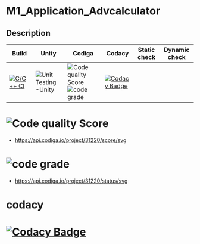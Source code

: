 # M1_Application_Advcalculator
## Description


 | Build | Unity | Codiga | Codacy | Static check | Dynamic check |
 | --- | --- | --- | --- | --- | --- |
[![C/C++ CI](https://github.com/Coolbuyq/M1_Application_Advcalculator/actions/workflows/c-cpp.yml/badge.svg)](https://github.com/Coolbuyq/M1_Application_Advcalculator/actions/workflows/c-cpp.yml)|![Unit Testing -Unity](https://github.com/Coolbuyq/M1_Application_Advcalculator/actions/workflows/unity.yml/badge.svg)|![Code quality Score](https://api.codiga.io/project/31220/score/svg) ![code grade](https://api.codiga.io/project/31220/status/svg) |[![Codacy Badge](https://app.codacy.com/project/badge/Grade/403c7a7b3823416c92ddc231697d9397)](https://www.codacy.com/gh/Coolbuyq/M1_Application_Advcalculator/dashboard?utm_source=github.com&amp;utm_medium=referral&amp;utm_content=Coolbuyq/M1_Application_Advcalculator&amp;utm_campaign=Badge_Grade)








# ![Code quality Score](https://api.codiga.io/project/31220/score/svg)
- https://api.codiga.io/project/31220/score/svg

# ![code grade](https://api.codiga.io/project/31220/status/svg)
- https://api.codiga.io/project/31220/status/svg

# codacy
# [![Codacy Badge](https://app.codacy.com/project/badge/Grade/403c7a7b3823416c92ddc231697d9397)](https://www.codacy.com/gh/Coolbuyq/M1_Application_Advcalculator/dashboard?utm_source=github.com&amp;utm_medium=referral&amp;utm_content=Coolbuyq/M1_Application_Advcalculator&amp;utm_campaign=Badge_Grade) 



